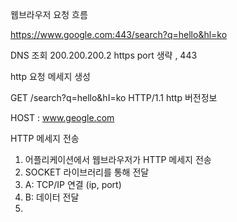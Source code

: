 웹브라우저 요청 흐름

https://www.google.com:443/search?q=hello&hl=ko

DNS 조회 200.200.200.2 https port 생략 , 443

http 요청 메세지 생성

GET  /search?q=hello&hI=ko HTTP/1.1 http 버전정보

HOST : www.geogle.com

HTTP 메세지 전송

1. 어플리케이션에서 웹브라우저가 HTTP 메세지 전송
2. SOCKET 라이브러리를 통해 전달
3. A: TCP/IP 연결 (ip, port)
4. B: 데이터 전달
5.
